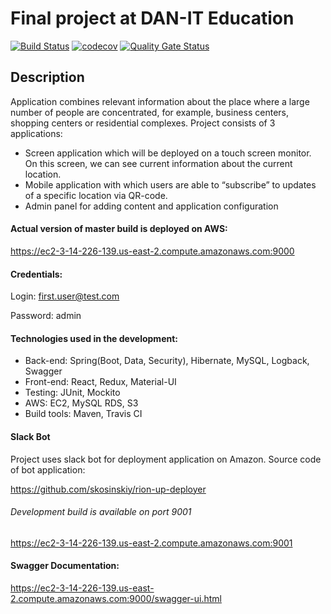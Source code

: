 # Final project at DAN-IT Education

[![Build Status](https://travis-ci.com/skosinskiy/dan-it-final-project.svg?branch=master)](https://travis-ci.org/skosinskiy/dan-it-final-project)
[![codecov](https://codecov.io/gh/skosinskiy/dan-it-final-project/branch/master/graph/badge.svg)](https://codecov.io/gh/skosinskiy/dan-it-final-project)
[![Quality Gate Status](https://sonarcloud.io/api/project_badges/measure?project=skosinskiy_dan-it-final-project&metric=alert_status)](https://sonarcloud.io/dashboard?id=skosinskiy_dan-it-final-project)

## Description
Application combines relevant information about the place where a large number of people are concentrated, for example, business centers, shopping centers or residential complexes.
Project consists of 3 applications:
- Screen application which will be deployed on a touch screen monitor. On this screen, we can see current information about the current location.
- Mobile application with which users are able to “subscribe” to updates of a specific location via QR-code.
- Admin panel for adding content and application configuration

#### Actual version of master build is deployed on AWS:
https://ec2-3-14-226-139.us-east-2.compute.amazonaws.com:9000

#### Credentials:
Login: first.user@test.com

Password: admin

#### Technologies used in the development:
- Back-end: Spring(Boot, Data, Security), Hibernate, MySQL, Logback, Swagger
- Front-end: React, Redux, Material-UI
- Testing: JUnit, Mockito
- AWS: EC2, MySQL RDS, S3
- Build tools: Maven, Travis CI

#### Slack Bot
Project uses slack bot for deployment application on Amazon.
Source code of bot application: 

https://github.com/skosinskiy/rion-up-deployer

###### Development build is available on port 9001
https://ec2-3-14-226-139.us-east-2.compute.amazonaws.com:9001

#### Swagger Documentation:
https://ec2-3-14-226-139.us-east-2.compute.amazonaws.com:9000/swagger-ui.html
